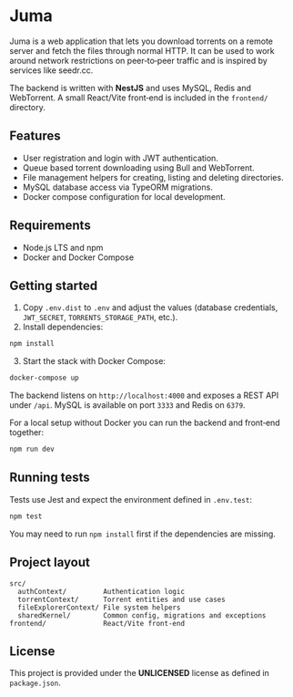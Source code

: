 # Juma

Juma is a web application that lets you download torrents on a remote server and fetch the files through normal HTTP. It can be used to work around network restrictions on peer‑to‑peer traffic and is inspired by services like seedr.cc.

The backend is written with **NestJS** and uses MySQL, Redis and WebTorrent. A small React/Vite front‑end is included in the `frontend/` directory.

## Features

- User registration and login with JWT authentication.
- Queue based torrent downloading using Bull and WebTorrent.
- File management helpers for creating, listing and deleting directories.
- MySQL database access via TypeORM migrations.
- Docker compose configuration for local development.

## Requirements

- Node.js LTS and npm
- Docker and Docker Compose

## Getting started

1. Copy `.env.dist` to `.env` and adjust the values (database credentials, `JWT_SECRET`, `TORRENTS_STORAGE_PATH`, etc.).
2. Install dependencies:

```bash
npm install
```

3. Start the stack with Docker Compose:

```bash
docker-compose up
```

The backend listens on `http://localhost:4000` and exposes a REST API under `/api`.
MySQL is available on port `3333` and Redis on `6379`.

For a local setup without Docker you can run the backend and front‑end together:

```bash
npm run dev
```

## Running tests

Tests use Jest and expect the environment defined in `.env.test`:

```bash
npm test
```

You may need to run `npm install` first if the dependencies are missing.

## Project layout

```
src/
  authContext/         Authentication logic
  torrentContext/      Torrent entities and use cases
  fileExplorerContext/ File system helpers
  sharedKernel/        Common config, migrations and exceptions
frontend/              React/Vite front‑end
```

## License

This project is provided under the **UNLICENSED** license as defined in `package.json`.
